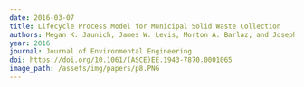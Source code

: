 ```yaml
---
date: 2016-03-07
title: Lifecycle Process Model for Municipal Solid Waste Collection
authors: Megan K. Jaunich, James W. Levis, Morton A. Barlaz, and Joseph F. DeCarolis
year: 2016
journal: Journal of Environmental Engineering
doi: https://doi.org/10.1061/(ASCE)EE.1943-7870.0001065
image_path: /assets/img/papers/p8.PNG
---
```

